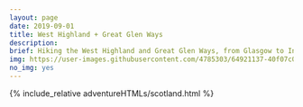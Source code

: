 ```yaml
---
layout: page
date: 2019-09-01
title: West Highland + Great Glen Ways
description: 
brief: Hiking the West Highland and Great Glen Ways, from Glasgow to Inverness. Grim weather, massive lochs and great 10 days camping in remote Scotland.
img: https://user-images.githubusercontent.com/4785303/64921137-40f07c00-d7b7-11e9-9d5c-73a9675bf4ab.jpg
no_img: yes 
---
```


{% include_relative adventureHTMLs/scotland.html %}


